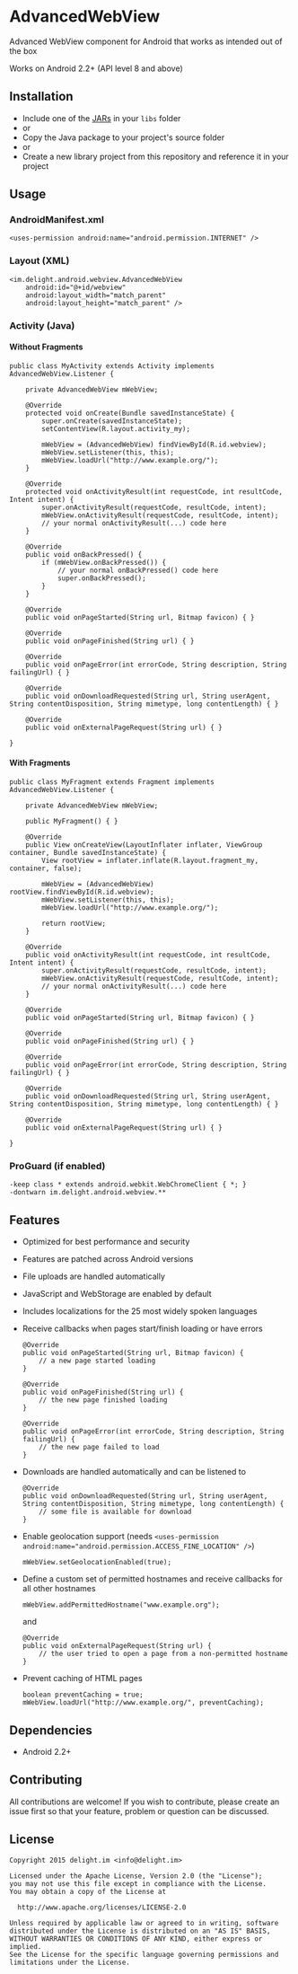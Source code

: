 # AdvancedWebView

Advanced WebView component for Android that works as intended out of the box

Works on Android 2.2+ (API level 8 and above)

## Installation

 * Include one of the [JARs](JARs) in your `libs` folder
 * or
 * Copy the Java package to your project's source folder
 * or
 * Create a new library project from this repository and reference it in your project

## Usage

### AndroidManifest.xml

```
<uses-permission android:name="android.permission.INTERNET" />
```

### Layout (XML)

```
<im.delight.android.webview.AdvancedWebView
	android:id="@+id/webview"
	android:layout_width="match_parent"
	android:layout_height="match_parent" />
```

### Activity (Java)

#### Without Fragments

```
public class MyActivity extends Activity implements AdvancedWebView.Listener {

	private AdvancedWebView mWebView;
	
	@Override
	protected void onCreate(Bundle savedInstanceState) {
		super.onCreate(savedInstanceState);
		setContentView(R.layout.activity_my);

		mWebView = (AdvancedWebView) findViewById(R.id.webview);
		mWebView.setListener(this, this);
		mWebView.loadUrl("http://www.example.org/");
	}

	@Override
	protected void onActivityResult(int requestCode, int resultCode, Intent intent) {
		super.onActivityResult(requestCode, resultCode, intent);
		mWebView.onActivityResult(requestCode, resultCode, intent);
		// your normal onActivityResult(...) code here
	}

	@Override
	public void onBackPressed() {
		if (mWebView.onBackPressed()) {
			// your normal onBackPressed() code here
			super.onBackPressed();
		}
	}

	@Override
	public void onPageStarted(String url, Bitmap favicon) { }

	@Override
	public void onPageFinished(String url) { }

	@Override
	public void onPageError(int errorCode, String description, String failingUrl) { }

	@Override
	public void onDownloadRequested(String url, String userAgent, String contentDisposition, String mimetype, long contentLength) { }

	@Override
	public void onExternalPageRequest(String url) { }

}
```

#### With Fragments

```
public class MyFragment extends Fragment implements AdvancedWebView.Listener {

	private AdvancedWebView mWebView;

	public MyFragment() { }

	@Override
	public View onCreateView(LayoutInflater inflater, ViewGroup container, Bundle savedInstanceState) {
		View rootView = inflater.inflate(R.layout.fragment_my, container, false);

        mWebView = (AdvancedWebView) rootView.findViewById(R.id.webview);
        mWebView.setListener(this, this);
        mWebView.loadUrl("http://www.example.org/");

		return rootView;
	}

    @Override
    public void onActivityResult(int requestCode, int resultCode, Intent intent) {
        super.onActivityResult(requestCode, resultCode, intent);
        mWebView.onActivityResult(requestCode, resultCode, intent);
        // your normal onActivityResult(...) code here
    }

	@Override
	public void onPageStarted(String url, Bitmap favicon) { }

	@Override
	public void onPageFinished(String url) { }

	@Override
	public void onPageError(int errorCode, String description, String failingUrl) { }

	@Override
	public void onDownloadRequested(String url, String userAgent, String contentDisposition, String mimetype, long contentLength) { }

	@Override
	public void onExternalPageRequest(String url) { }

}
```

### ProGuard (if enabled)

```
-keep class * extends android.webkit.WebChromeClient { *; }
-dontwarn im.delight.android.webview.**
```

## Features

 * Optimized for best performance and security
 * Features are patched across Android versions
 * File uploads are handled automatically
 * JavaScript and WebStorage are enabled by default
 * Includes localizations for the 25 most widely spoken languages
 * Receive callbacks when pages start/finish loading or have errors

   ```
   @Override
   public void onPageStarted(String url, Bitmap favicon) {
       // a new page started loading
   }

   @Override
   public void onPageFinished(String url) {
       // the new page finished loading
   }

   @Override
   public void onPageError(int errorCode, String description, String failingUrl) {
       // the new page failed to load
   }
   ```

 * Downloads are handled automatically and can be listened to

   ```
   @Override
   public void onDownloadRequested(String url, String userAgent, String contentDisposition, String mimetype, long contentLength) {
       // some file is available for download
   }
   ```

 * Enable geolocation support (needs `<uses-permission android:name="android.permission.ACCESS_FINE_LOCATION" />`)

   ```
   mWebView.setGeolocationEnabled(true);
   ```

 * Define a custom set of permitted hostnames and receive callbacks for all other hostnames

   ```
   mWebView.addPermittedHostname("www.example.org");
   ```

   and

   ```
   @Override
   public void onExternalPageRequest(String url) {
       // the user tried to open a page from a non-permitted hostname
   }
   ```

 * Prevent caching of HTML pages

   ```
   boolean preventCaching = true;
   mWebView.loadUrl("http://www.example.org/", preventCaching);
   ```

## Dependencies

 * Android 2.2+

## Contributing

All contributions are welcome! If you wish to contribute, please create an issue first so that your feature, problem or question can be discussed.

## License

```
Copyright 2015 delight.im <info@delight.im>

Licensed under the Apache License, Version 2.0 (the "License");
you may not use this file except in compliance with the License.
You may obtain a copy of the License at

  http://www.apache.org/licenses/LICENSE-2.0

Unless required by applicable law or agreed to in writing, software
distributed under the License is distributed on an "AS IS" BASIS,
WITHOUT WARRANTIES OR CONDITIONS OF ANY KIND, either express or implied.
See the License for the specific language governing permissions and
limitations under the License.
```
